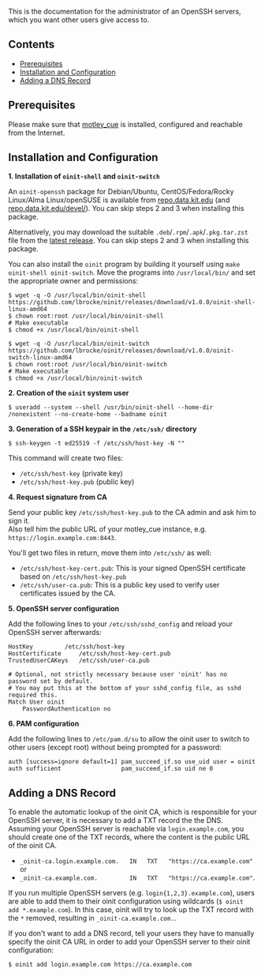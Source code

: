 This is the documentation for the administrator of an OpenSSH servers, which you want other users give access to.

## Contents

- [Prerequisites](#prerequisites)
- [Installation and Configuration](#installation-and-configuration)
- [Adding a DNS Record](#adding-a-dns-record)

## Prerequisites

Please make sure that [motley_cue](https://motley-cue.readthedocs.io/en/latest/) is installed, configured and reachable from the Internet.

## Installation and Configuration

**1. Installation of `oinit-shell` and `oinit-switch`**

An `oinit-openssh` package for Debian/Ubuntu, CentOS/Fedora/Rocky Linux/Alma Linux/openSUSE is available from [repo.data.kit.edu](https://repo.data.kit.edu) (and [repo.data.kit.edu/devel/](https://repo.data.kit.edu/devel/)). You can skip steps 2 and 3 when installing this package.

Alternatively, you may download the suitable `.deb`/`.rpm`/`.apk`/`.pkg.tar.zst` file from the [latest release](https://github.com/lbrocke/oinit/releases/latest). You can skip steps 2 and 3 when installing this package.

You can also install the `oinit` program by building it yourself using `make oinit-shell oinit-switch`.
Move the programs into `/usr/local/bin/` and set the appropriate owner and permissions:

```shell
$ wget -q -O /usr/local/bin/oinit-shell https://github.com/lbrocke/oinit/releases/download/v1.0.0/oinit-shell-linux-amd64
$ chown root:root /usr/local/bin/oinit-shell
# Make executable
$ chmod +x /usr/local/bin/oinit-shell

$ wget -q -O /usr/local/bin/oinit-switch https://github.com/lbrocke/oinit/releases/download/v1.0.0/oinit-switch-linux-amd64
$ chown root:root /usr/local/bin/oinit-switch
# Make executable
$ chmod +x /usr/local/bin/oinit-switch
```

**2. Creation of the `oinit` system user**

```shell
$ useradd --system --shell /usr/bin/oinit-shell --home-dir /nonexistent --no-create-home --badname oinit
```

**3. Generation of a SSH keypair in the `/etc/ssh/` directory**

```shell
$ ssh-keygen -t ed25519 -f /etc/ssh/host-key -N ""
```

This command will create two files:

- `/etc/ssh/host-key`     (private key)
- `/etc/ssh/host-key.pub` (public key)

**4. Request signature from CA**

Send your public key `/etc/ssh/host-key.pub` to the CA admin and ask him to sign it.  
Also tell him the public URL of your motley_cue instance, e.g. `https://login.example.com:8443`.

You'll get two files in return, move them into `/etc/ssh/` as well:

- `/etc/ssh/host-key-cert.pub`: This is your signed OpenSSH certificate based on `/etc/ssh/host-key.pub`
- `/etc/ssh/user-ca.pub`: This is a public key used to verify user certificates issued by the CA.

**5. OpenSSH server configuration**

Add the following lines to your `/etc/ssh/sshd_config` and reload your OpenSSH server afterwards:

```
HostKey			/etc/ssh/host-key
HostCertificate		/etc/ssh/host-key-cert.pub
TrustedUserCAKeys	/etc/ssh/user-ca.pub

# Optional, not strictly necessary because user 'oinit' has no password set by default.
# You may put this at the bottom of your sshd_config file, as sshd required this.
Match User oinit
	PasswordAuthentication no
```

**6. PAM configuration**

Add the following lines to `/etc/pam.d/su` to allow the oinit user to switch to other users (except root) without being prompted for a password:

```
auth [success=ignore default=1] pam_succeed_if.so use_uid user = oinit
auth sufficient                 pam_succeed_if.so uid ne 0
```

## Adding a DNS Record

To enable the automatic lookup of the oinit CA, which is responsible for your OpenSSH server, it is necessary to add a TXT record the the DNS.  
Assuming your OpenSSH server is reachable via `login.example.com`, you should create one of the TXT records, where the content is the public URL of the oinit CA.

- `_oinit-ca.login.example.com.   IN   TXT   "https://ca.example.com"` or  
- `_oinit-ca.example.com.         IN   TXT   "https://ca.example.com"`.

If you run multiple OpenSSH servers (e.g. `login{1,2,3}.example.com`), users are able to add them to their oinit configuration using wildcards (`$ oinit add *.example.com`). In this case, oinit will try to look up the TXT record with the `*` removed, resulting in `_oinit-ca.example.com.`.

If you don't want to add a DNS record, tell your users they have to manually specify the oinit CA URL in order to add your OpenSSH server to their oinit configuration:

```
$ oinit add login.example.com https://ca.example.com
```
